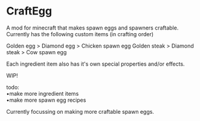 # CraftEgg
A mod for minecraft that makes spawn eggs and spawners craftable.
Currently has the following custom items (in crafting order)

Golden egg > Diamond egg > Chicken spawn egg
Golden steak > Diamond steak > Cow spawn egg

Each ingredient item also has it's own special properties and/or effects.

WIP!  

todo:  
•make more ingredient items  
•make more spawn egg recipes

Currently focussing on making more craftable spawn eggs.
